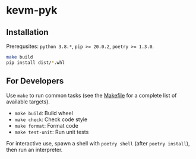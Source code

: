 # kevm-pyk


## Installation

Prerequsites: `python 3.8.*`, `pip >= 20.0.2`, `poetry >= 1.3.0`.

```bash
make build
pip install dist/*.whl
```


## For Developers

Use `make` to run common tasks (see the [Makefile](Makefile) for a complete list of available targets).

* `make build`: Build wheel
* `make check`: Check code style
* `make format`: Format code
* `make test-unit`: Run unit tests

For interactive use, spawn a shell with `poetry shell` (after `poetry install`), then run an interpreter.
